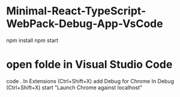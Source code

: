 # Minimal-React-TypeScript-WebPack-Debug-App-VsCode
npm install
npm start
# open folde in Visual Studio Code
code . 
In Extensions (Ctrl+Shift+X) add Debug for Chrome
In Debug (Ctrl+Shift+X) start "Launch Chrome against localhost"
